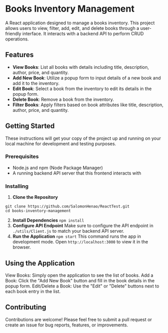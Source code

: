 # Books Inventory Management

A React application designed to manage a books inventory. This project allows users to view, filter, add, edit, and delete books through a user-friendly interface. It interacts with a backend API to perform CRUD operations.

## Features

- **View Books**: List all books with details including title, description, author, price, and quantity.
- **Add New Book**: Utilize a popup form to input details of a new book and add it to the inventory.
- **Edit Book**: Select a book from the inventory to edit its details in the popup form.
- **Delete Book**: Remove a book from the inventory.
- **Filter Books**: Apply filters based on book attributes like title, description, author, price, and quantity.

## Getting Started

These instructions will get your copy of the project up and running on your local machine for development and testing purposes.

### Prerequisites

- Node.js and npm (Node Package Manager)
- A running backend API server that this frontend interacts with

### Installing

1. **Clone the Repository**
```
git clone https://github.com/SalomonHenao/ReactTest.git
cd books-inventory-management
```
2. **Install Dependencies**
```npm install```
3. **Configure API Endpoint**
Make sure to configure the API endpoint in `./utils/Client.js` to match your backend API server.
4. **Run the Application**
```npm start```
This command runs the app in development mode. Open `http://localhost:3000` to view it in the browser.

## Using the Application
View Books: Simply open the application to see the list of books.
Add a Book: Click the "Add New Book" button and fill in the book details in the popup form.
Edit/Delete a Book: Use the "Edit" or "Delete" buttons next to each book entry in the list.

## Contributing
Contributions are welcome! Please feel free to submit a pull request or create an issue for bug reports, features, or improvements.
